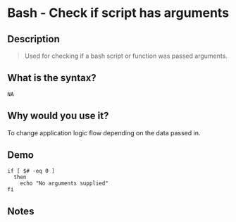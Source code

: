 # Bash - Check if script has arguments<a name='bash_-_check_if_script_has_arguments.md'></a>

## Description

> Used for checking if a bash script or function was passed arguments.

## What is the syntax?

`NA`

## Why would you use it?

To change application logic flow depending on the data passed in.

## Demo

```
if [ $# -eq 0 ]
  then
    echo "No arguments supplied"
fi
```

## Notes


